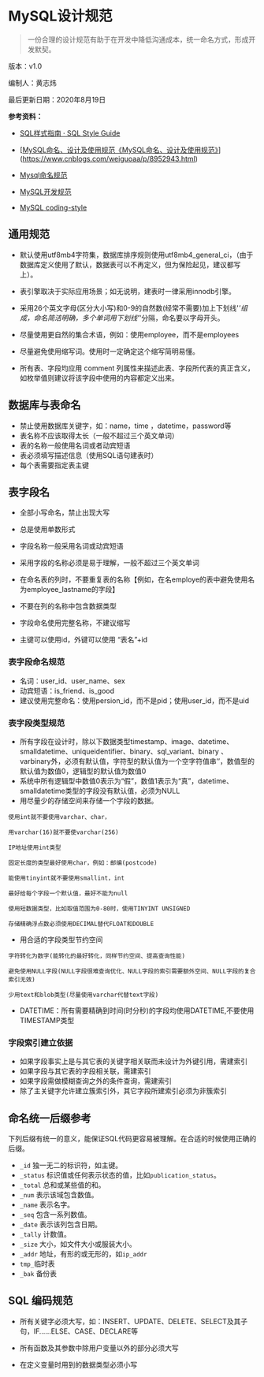 # MySQL设计规范

> 一份合理的设计规范有助于在开发中降低沟通成本，统一命名方式，形成开发默契。

版本：v1.0

编制人：黄志炜

最后更新日期：2020年8月19日

**参考资料：**

- [SQL样式指南 · SQL Style Guide](https://www.sqlstyle.guide/zh/)
- [[MySQL命名、设计及使用规范《MySQL命名、设计及使用规范》](https://www.cnblogs.com/weiguoaa/p/8952943.html)](https://www.cnblogs.com/weiguoaa/p/8952943.html)
- [Mysql命名规范](https://blog.csdn.net/fujian9544/article/details/86649096)
- [MySQL开发规范](https://juejin.im/post/5d8c8410e51d45784c3d9856)

- [MySQL coding-style](https://dev.mysql.com/doc/internals/en/coding-style.html)

## 通用规范

- 默认使用utf8mb4字符集，数据库排序规则使用utf8mb4_general_ci，（由于数据库定义使用了默认，数据表可以不再定义，但为保险起见，建议都写上）。

- 表引擎取决于实际应用场景；如无说明，建表时一律采用innodb引擎。
- 采用26个英文字母(区分大小写)和0-9的自然数(经常不需要)加上下划线'_'组成，命名简洁明确，多个单词用下划线'_'分隔，命名要以字母开头。
- 尽量使用更自然的集合术语，例如：使用employee，而不是employees
- 尽量避免使用缩写词。使用时一定确定这个缩写简明易懂。
- 所有表、字段均应用 comment 列属性来描述此表、字段所代表的真正含义，如枚举值则建议将该字段中使用的内容都定义出来。

## 数据库与表命名

- 禁止使用数据库关键字，如：name，time ，datetime，password等
- 表名称不应该取得太长（一般不超过三个英文单词）
- 表的名称一般使用名词或者动宾短语
- 表必须填写描述信息（使用SQL语句建表时）
- 每个表需要指定表主键

## 表字段名

- 全部小写命名，禁止出现大写
- 总是使用单数形式
- 字段名称一般采用名词或动宾短语
- 采用字段的名称必须是易于理解，一般不超过三个英文单词
- 在命名表的列时，不要重复表的名称【例如，在名employe的表中避免使用名为employee_lastname的字段】

- 不要在列的名称中包含数据类型
- 字段命名使用完整名称，不建议缩写
- 主键可以使用id，外键可以使用 “表名”+id 

### 表字段命名规范

- 名词：user_id、user_name、sex
- 动宾短语：is_friend、is_good
- 建议使用完整命名：使用persion_id，而不是pid；使用user_id，而不是uid

### 表字段类型规范

- 所有字段在设计时，除以下数据类型timestamp、image、datetime、smalldatetime、uniqueidentifier、binary、sql_variant、binary 、varbinary外，必须有默认值，字符型的默认值为一个空字符值串’’，数值型的默认值为数值0，逻辑型的默认值为数值0
- 系统中所有逻辑型中数值0表示为“假”，数值1表示为“真”，datetime、smalldatetime类型的字段没有默认值，必须为NULL
- 用尽量少的存储空间来存储一个字段的数据。

```text
使用int就不要使用varchar、char，

用varchar(16)就不要使varchar(256)

IP地址使用int类型

固定长度的类型最好使用char，例如：邮编(postcode)

能使用tinyint就不要使用smallint，int

最好给每个字段一个默认值，最好不能为null

使用短数据类型，比如取值范围为0-80时，使用TINYINT UNSIGNED

存储精确浮点数必须使用DECIMAL替代FLOAT和DOUBLE

```

- 用合适的字段类型节约空间

```text
字符转化为数字(能转化的最好转化，同样节约空间、提高查询性能)

避免使用NULL字段(NULL字段很难查询优化、NULL字段的索引需要额外空间、NULL字段的复合索引无效)

少用text和blob类型(尽量使用varchar代替text字段)
```

- DATETIME：所有需要精确到时间(时分秒)的字段均使用DATETIME,不要使用TIMESTAMP类型

### 字段索引建立依据

- 如果字段事实上是与其它表的关键字相关联而未设计为外键引用，需建索引
- 如果字段与其它表的字段相关联，需建索引
- 如果字段需做模糊查询之外的条件查询，需建索引
- 除了主关键字允许建立簇索引外，其它字段所建索引必须为非簇索引

## 命名统一后缀参考

下列后缀有统一的意义，能保证SQL代码更容易被理解。在合适的时候使用正确的后缀。

- `_id` 独一无二的标识符，如主键。
- `_status` 标识值或任何表示状态的值，比如`publication_status`。
- `_total` 总和或某些值的和。
- `_num` 表示该域包含数值。
- `_name` 表示名字。
- `_seq` 包含一系列数值。
- `_date` 表示该列包含日期。
- `_tally` 计数值。
- `_size` 大小，如文件大小或服装大小。
- `_addr` 地址，有形的或无形的，如`ip_addr`
- `tmp_`临时表
- `_bak` 备份表

## SQL 编码规范

- 所有关键字必须大写，如：INSERT、UPDATE、DELETE、SELECT及其子句，IF……ELSE、CASE、DECLARE等

- 所有函数及其参数中除用户变量以外的部分必须大写
- 在定义变量时用到的数据类型必须小写